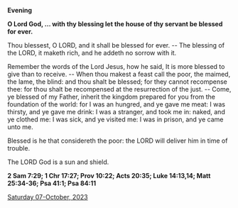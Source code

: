**Evening**

**O Lord God, ... with thy blessing let the house of thy servant be blessed for ever.**
 
Thou blessest, O LORD, and it shall be blessed for ever. -- The blessing of the LORD, it maketh rich, and he addeth no sorrow with it.
 
Remember the words of the Lord Jesus, how he said, It is more blessed to give than to receive. -- When thou makest a feast call the poor, the maimed, the lame, the blind: and thou shalt be blessed; for they cannot recompense thee: for thou shalt be recompensed at the resurrection of the just. -- Come, ye blessed of my Father, inherit the kingdom prepared for you from the foundation of the world: for I was an hungred, and ye gave me meat: I was thirsty, and ye gave me drink: I was a stranger, and took me in: naked, and ye clothed me: I was sick, and ye visited me: I was in prison, and ye came unto me.
 
Blessed is he that considereth the poor: the LORD will deliver him in time of trouble.
 
The LORD God is a sun and shield.  

**2 Sam 7:29; 1 Chr 17:27; Prov 10:22; Acts 20:35; Luke 14:13,14; Matt 25:34-36; Psa 41:1; Psa 84:11**

[Saturday 07-October, 2023](https://t.me/daily_light)
